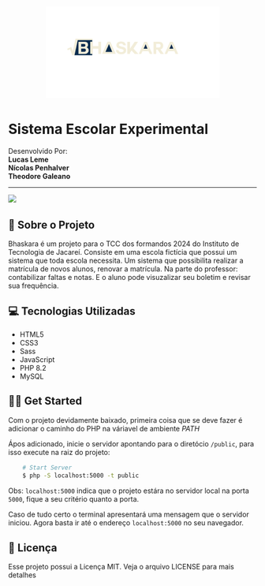 <h1 align="center" style="border: none"><img src="public/assets/images/home/logo-dark.png">

# Sistema Escolar Experimental
Desenvolvido Por: <br>
<span style="font-weight: bold">Lucas Leme</span> <br>
<span style="font-weight: bold">Nícolas Penhalver</span> <br>
<span style="font-weight: bold">Theodore Galeano</span> <br>

<hr>

<img src="https://i.imgur.com/JRkKHcL.png">

## 📖 Sobre o Projeto 
Bhaskara é um projeto para o TCC dos formandos 2024 do Instituto de Tecnologia de Jacareí. Consiste em uma escola fictícia que possui um sistema que toda escola necessita. Um sistema que possibilita realizar a matrícula de novos alunos, renovar a matrícula. Na parte do professor: contabilizar faltas e notas. E o aluno pode visuzalizar seu boletim e revisar sua frequência.

## 💻 Tecnologias Utilizadas

- HTML5
- CSS3
- Sass
- JavaScript
- PHP 8.2
- MySQL

## 🏃‍♂️ Get Started
Com o projeto devidamente baixado, primeira coisa que se deve fazer é adicionar o caminho do PHP na váriavel de ambiente *PATH* 

Ápos adicionado, inicie o servidor apontando para o diretócio `/public`, para isso execute na raiz do projeto:

```bash
    # Start Server
    $ php -S localhost:5000 -t public
```

Obs: `localhost:5000` indica que o projeto estára no servidor local na porta `5000`, fique a seu critério quanto a porta.

Caso de tudo certo o terminal apresentará uma mensagem que o servidor iniciou. Agora basta ir até o endereço `localhost:5000` no seu navegador.

## 🧾 Licença
Esse projeto possui a Licença MIT. Veja o arquivo LICENSE para mais detalhes

